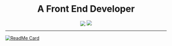 <div align="center">
  <h1>A Front End Developer</h1>
  <div>
    <a style="vertical-align: top" herf="https://github.com/TwIStOy">
      <img align="center" src="https://github-readme-stats.vercel.app/api?username=Targeral&count_private=true" />
    </a>
    <a style="vertical-align: top" href="https://github.com/TwIStOy">
      <img align="center" src="https://github-readme-stats.vercel.app/api/top-langs/?username=Targeral&hide=html&count_private=true&layout=compact" />
    </a>
  </div>
</div>

----

[![ReadMe Card](https://github-readme-stats.vercel.app/api/pin?username=Targeral&repo=todo)](https://github.com/targeral/todo)
